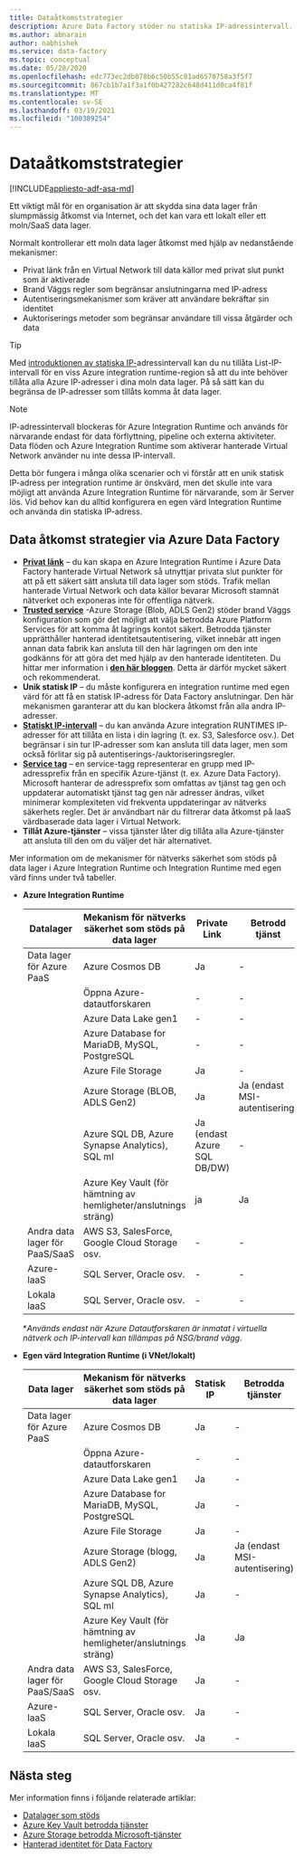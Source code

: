 ```yaml
---
title: Dataåtkomststrategier
description: Azure Data Factory stöder nu statiska IP-adressintervall.
ms.author: abnarain
author: nabhishek
ms.service: data-factory
ms.topic: conceptual
ms.date: 05/28/2020
ms.openlocfilehash: edc773ec2db078b6c50b55c81ad6570758a3f5f7
ms.sourcegitcommit: 867cb1b7a1f3a1f0b427282c648d411d0ca4f81f
ms.translationtype: MT
ms.contentlocale: sv-SE
ms.lasthandoff: 03/19/2021
ms.locfileid: "100389254"
---
```

# <a name="data-access-strategies"></a>Dataåtkomststrategier

[!INCLUDE[appliesto-adf-asa-md](includes/appliesto-adf-asa-md.md)]

Ett viktigt mål för en organisation är att skydda sina data lager från slumpmässig åtkomst via Internet, och det kan vara ett lokalt eller ett moln/SaaS data lager. 

Normalt kontrollerar ett moln data lager åtkomst med hjälp av nedanstående mekanismer:
* Privat länk från en Virtual Network till data källor med privat slut punkt som är aktiverade
* Brand Väggs regler som begränsar anslutningarna med IP-adress
* Autentiseringsmekanismer som kräver att användare bekräftar sin identitet
* Auktoriserings metoder som begränsar användare till vissa åtgärder och data

> [!TIP]
> Med [introduktionen av statiska IP-](./azure-integration-runtime-ip-addresses.md)adressintervall kan du nu tillåta List-IP-intervall för en viss Azure integration runtime-region så att du inte behöver tillåta alla Azure IP-adresser i dina moln data lager. På så sätt kan du begränsa de IP-adresser som tillåts komma åt data lager.

> [!NOTE] 
> IP-adressintervall blockeras för Azure Integration Runtime och används för närvarande endast för data förflyttning, pipeline och externa aktiviteter. Data flöden och Azure Integration Runtime som aktiverar hanterade Virtual Network använder nu inte dessa IP-intervall. 

Detta bör fungera i många olika scenarier och vi förstår att en unik statisk IP-adress per integration runtime är önskvärd, men det skulle inte vara möjligt att använda Azure Integration Runtime för närvarande, som är Server lös. Vid behov kan du alltid konfigurera en egen värd Integration Runtime och använda din statiska IP-adress. 

## <a name="data-access-strategies-through-azure-data-factory"></a>Data åtkomst strategier via Azure Data Factory

* **[Privat länk](../private-link/private-link-overview.md)** – du kan skapa en Azure Integration Runtime i Azure Data Factory hanterade Virtual Network så utnyttjar privata slut punkter för att på ett säkert sätt ansluta till data lager som stöds. Trafik mellan hanterade Virtual Network och data källor bevarar Microsoft stamnät nätverket och exponeras inte för offentliga nätverk.
* **[Trusted service](../storage/common/storage-network-security.md#exceptions)** -Azure Storage (Blob, ADLS Gen2) stöder brand Väggs konfiguration som gör det möjligt att välja betrodda Azure Platform Services för att komma åt lagrings kontot säkert. Betrodda tjänster upprätthåller hanterad identitetsautentisering, vilket innebär att ingen annan data fabrik kan ansluta till den här lagringen om den inte godkänns för att göra det med hjälp av den hanterade identiteten. Du hittar mer information i **[den här bloggen](https://techcommunity.microsoft.com/t5/azure-data-factory/data-factory-is-now-a-trusted-service-in-azure-storage-and-azure/ba-p/964993)**. Detta är därför mycket säkert och rekommenderat. 
* **Unik statisk IP** – du måste konfigurera en integration runtime med egen värd för att få en statisk IP-adress för Data Factory anslutningar. Den här mekanismen garanterar att du kan blockera åtkomst från alla andra IP-adresser. 
* **[Statiskt IP-intervall](./azure-integration-runtime-ip-addresses.md)** – du kan använda Azure integration RUNTIMES IP-adresser för att tillåta en lista i din lagring (t. ex. S3, Salesforce osv.). Det begränsar i sin tur IP-adresser som kan ansluta till data lager, men som också förlitar sig på autentiserings-/auktoriseringsregler.
* **[Service tag](../virtual-network/service-tags-overview.md)** – en service-tagg representerar en grupp med IP-adressprefix från en specifik Azure-tjänst (t. ex. Azure Data Factory). Microsoft hanterar de adressprefix som omfattas av tjänst tag gen och uppdaterar automatiskt tjänst tag gen när adresser ändras, vilket minimerar komplexiteten vid frekventa uppdateringar av nätverks säkerhets regler. Det är användbart när du filtrerar data åtkomst på IaaS värdbaserade data lager i Virtual Network.
* **Tillåt Azure-tjänster** – vissa tjänster låter dig tillåta alla Azure-tjänster att ansluta till den om du väljer det här alternativet. 

Mer information om de mekanismer för nätverks säkerhet som stöds på data lager i Azure Integration Runtime och Integration Runtime med egen värd finns under två tabeller.  
* **Azure Integration Runtime**

    | Datalager                  | Mekanism för nätverks säkerhet som stöds på data lager | Private Link     | Betrodd tjänst     | Statiskt IP-intervall | Tjänsttaggar | Tillåt Azure-tjänster |
    |------------------------------|-------------------------------------------------------------|---------------------|-----------------|--------------|----------------------|-----------------|
    | Data lager för Azure PaaS       | Azure Cosmos DB                                     | Ja              | -                   | Ja             | -            | Ja                  |
    |                              | Öppna Azure-datautforskaren                                 | -                | -                   | Ja*            | Ja*         | -                    |
    |                              | Azure Data Lake gen1                                | -                | -                   | Ja             | -            | Ja                  |
    |                              | Azure Database for MariaDB, MySQL, PostgreSQL       | -                | -                   | Ja             | -            | Ja                  |
    |                              | Azure File Storage                                  | Ja              | -                   | Ja             | -            | .                    |
    |                              | Azure Storage (BLOB, ADLS Gen2)                     | Ja              | Ja (endast MSI-autentisering) | Ja             | -            | .                    |
    |                              | Azure SQL DB, Azure Synapse Analytics), SQL ml  | Ja (endast Azure SQL DB/DW)        | -                   | Ja             | -            | Ja                  |
    |                              | Azure Key Vault (för hämtning av hemligheter/anslutnings sträng) | ja      | Ja                 | Ja             | -            | -                    |
    | Andra data lager för PaaS/SaaS | AWS S3, SalesForce, Google Cloud Storage osv.    | -                | -                   | Ja             | -            | -                    |
    | Azure-laaS                   | SQL Server, Oracle osv.                          | -                | -                   | Ja             | Ja          | -                    |
    | Lokala laaS              | SQL Server, Oracle osv.                          | -                | -                   | Ja             | -            | -                    |
    
    **Används endast när Azure Datautforskaren är inmatat i virtuella nätverk och IP-intervall kan tillämpas på NSG/brand vägg.* 

* **Egen värd Integration Runtime (i VNet/lokalt)**
    
    | Data lager                  | Mekanism för nätverks säkerhet som stöds på data lager         | Statisk IP | Betrodda tjänster  |
    |--------------------------------|---------------------------------------------------------------|-----------|---------------------|
    | Data lager för Azure PaaS       | Azure Cosmos DB                                               | Ja       | -                   |
    |                                | Öppna Azure-datautforskaren                                           | -         | -                   |
    |                                | Azure Data Lake gen1                                          | Ja       | -                   |
    |                                | Azure Database for MariaDB, MySQL, PostgreSQL               | Ja       | -                   |
    |                                | Azure File Storage                                            | Ja       | -                   |
    |                                | Azure Storage (blogg, ADLS Gen2)                             | Ja       | Ja (endast MSI-autentisering) |
    |                                | Azure SQL DB, Azure Synapse Analytics), SQL ml          | Ja       | -                   |
    |                                | Azure Key Vault (för hämtning av hemligheter/anslutnings sträng) | Ja       | Ja                 |
    | Andra data lager för PaaS/SaaS | AWS S3, SalesForce, Google Cloud Storage osv.              | Ja       | -                   |
    | Azure-laaS                     | SQL Server, Oracle osv.                                  | Ja       | -                   |
    | Lokala laaS              | SQL Server, Oracle osv.                                  | Ja       | -                   |    

## <a name="next-steps"></a>Nästa steg

Mer information finns i följande relaterade artiklar:
* [Datalager som stöds](./copy-activity-overview.md#supported-data-stores-and-formats)
* [Azure Key Vault betrodda tjänster](../key-vault/general/overview-vnet-service-endpoints.md#trusted-services)
* [Azure Storage betrodda Microsoft-tjänster](../storage/common/storage-network-security.md#trusted-microsoft-services)
* [Hanterad identitet för Data Factory](./data-factory-service-identity.md)